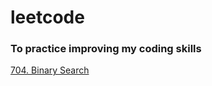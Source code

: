 # leetcode
### To practice improving my coding skills

[704. Binary Search](https://github.com/zhengshunze/leetcode/blob/main/Binary%20Search/704.py)
